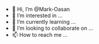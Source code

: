 - 👋 Hi, I’m @Mark-Oasan
- 👀 I’m interested in ...
- 🌱 I’m currently learning ...
- 💞️ I’m looking to collaborate on ...
- 📫 How to reach me ...

<!---
Mark-Oasan/Mark-Oasan is a ✨ special ✨ repository because its `README.md` (this file) appears on your GitHub profile.
You can click the Preview link to take a look at your changes.
--->
